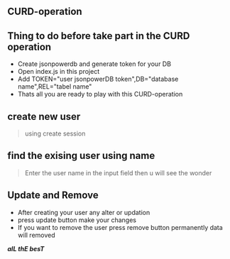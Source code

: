 ## CURD-operation

## Thing to do before take part in the CURD operation

- Create jsonpowerdb and generate token for your DB
- Open index.js in this project
- Add TOKEN="user jsonpowerDB token",DB="database name",REL="tabel name"
- Thats all you are ready to play with this CURD-operation


## create new user

> using create session

## find the exising user using name

> Enter the user name in the input field
> then u will see the wonder

## Update and Remove

- After creating your user any alter or updation
- press update button make your changes
- If you want to remove the user press remove button permanently data will removed

**_alL thE besT_**
